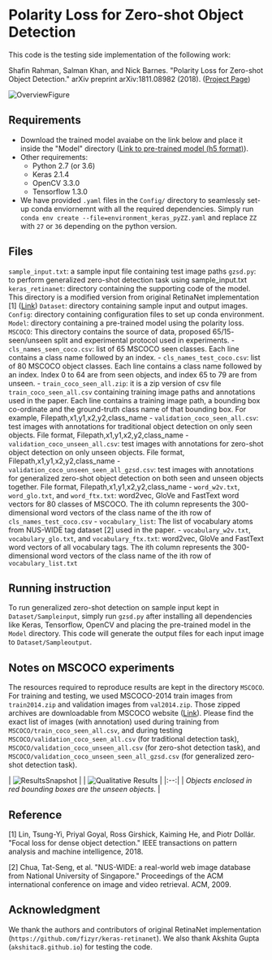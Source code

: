 # Polarity Loss for Zero-shot Object Detection

This code is the testing side implementation of the following work:

Shafin Rahman, Salman Khan, and Nick Barnes. 
"Polarity Loss for Zero-shot Object Detection." 
arXiv preprint arXiv:1811.08982 (2018). ([Project Page](https://salman-h-khan.github.io/ProjectPages/ZSD_Arxiv19.html))

![OverviewFigure](https://salman-h-khan.github.io/images/Fig2_PL-ZSD.JPG)

## Requirements

* Download the trained model avaiabe on the link below and place it inside the "Model" directory ([Link to pre-trained model (h5 format)](https://www.dropbox.com/s/97gfrngizymricd/resnet50_polar_loss.h5?dl=0)). 
* Other requirements:
    - Python 2.7 (or 3.6)
    - Keras 2.1.4
    - OpenCV 3.3.0
    - Tensorflow 1.3.0
 * We have provided `.yaml` files in the `Config/` directory to seamlessly set-up conda enviornemnt with all the required dependencies. Simply run `conda env create --file=environment_keras_pyZZ.yaml` and replace `ZZ` with `27` or `36` depending on the python version. 

## Files

`sample_input.txt`: a sample input file containing test image paths
`gzsd.py`: to perform generalized zero-shot detection task using sample_input.txt
`keras_retinanet`: directory containing the supporting code of the model. This directory is a modified version from original RetinaNet implementation [1] ([Link](https://github.com/fizyr/keras-retinanet))
`Dataset`: directory containing sample input and output images.
`Config`: directory containing configuration files to set up conda environment. 
`Model`: directory containing a pre-trained model using the polarity loss.
`MSCOCO`: This directory contains the source of data, proposed 65/15- seen/unseen split and experimental protocol used in experiments.
    - `cls_names_seen_coco.csv`: list of 65 MSCOCO seen classes. Each line contains a class name followed by an index.
    - `cls_names_test_coco.csv`: list of 80 MSCOCO object classes. Each line contains a class name followed by an index. Index 0 to 64 are from seen objects, and index 65 to 79 are from unseen.
    - `train_coco_seen_all.zip`: it is a zip version of csv file `train_coco_seen_all.csv` containing training image paths and annotations used in the paper. Each line contains a training image path, a bounding box co-ordinate and the ground-truth class name of that bounding box. 
    For example, Filepath,x1,y1,x2,y2,class_name
    - `validation_coco_seen_all.csv`: test images with annotations for traditional object detection on only seen objects. File format, Filepath,x1,y1,x2,y2,class_name
    - `validation_coco_unseen_all.csv`: test images with annotations for zero-shot object detection on only unseen objects. File format, Filepath,x1,y1,x2,y2,class_name
    - `validation_coco_unseen_seen_all_gzsd.csv`: test images with annotations for generalized zero-shot object detection on both seen and unseen objects together. File format, Filepath,x1,y1,x2,y2,class_name
    - `word_w2v.txt`, `word_glo.txt`, and `word_ftx.txt`: word2vec, GloVe and FastText word vectors for 80 classes of MSCOCO.  The ith column represents the 300-dimensional word vectors of the class name of the ith row of `cls_names_test_coco.csv`
    - `vocabulary_list`: The list of vocabulary atoms from NUS-WIDE tag dataset [2] used in the paper.
    - `vocabulary_w2v.txt`, `vocabulary_glo.txt`, and `vocabulary_ftx.txt`: word2vec, GloVe and FastText word vectors of all vocabulary tags.  The ith column represents the 300-dimensional word vectors of the class name of the ith row of `vocabulary_list.txt`

## Running instruction
To run generalized zero-shot detection on sample input kept in `Dataset/Sampleinput`, simply run `gzsd.py` after installing all dependencies like Keras, Tensorflow, OpenCV and placing the pre-trained model in the `Model` directory. This code will generate the output files for each input image to `Dataset/Sampleoutput`.

## Notes on MSCOCO experiments
The resources required to reproduce results are kept in the directory `MSCOCO`. For training and testing, we used MSCOCO-2014 train images from `train2014.zip` and validation images from `val2014.zip`. Those zipped archives are downloadable from MSCOCO website ([Link](http://cocodataset.org/#download)). Please find the exact list of images (with annotation) used during training from `MSCOCO/train_coco_seen_all.csv`, and during testing `MSCOCO/validation_coco_seen_all.csv` (for traditional detection task), `MSCOCO/validation_coco_unseen_all.csv` (for zero-shot detection task), and `MSCOCO/validation_coco_unseen_seen_all_gzsd.csv` (for generalized zero-shot detection task). 

| ![ResultsSnapshot](https://salman-h-khan.github.io/images/Fig3_PL-ZSD.JPG) |
| ![Qualitative Results](https://salman-h-khan.github.io/images/Fig5_PL-ZSD.JPG) |
|:--:| 
| *Objects enclosed in red bounding boxes are the unseen objects.* |

## Reference
[1] Lin, Tsung-Yi, Priyal Goyal, Ross Girshick, Kaiming He, and Piotr Dollár. "Focal loss for dense object detection." IEEE transactions on pattern analysis and machine intelligence, 2018.

[2] Chua, Tat-Seng, et al. "NUS-WIDE: a real-world web image database from National University of Singapore." Proceedings of the ACM international conference on image and video retrieval. ACM, 2009.


## Acknowledgment
We thank the authors and contributors of original RetinaNet implementation (`https://github.com/fizyr/keras-retinanet`). We also thank Akshita Gupta (`akshitac8.github.io`) for testing the code.
